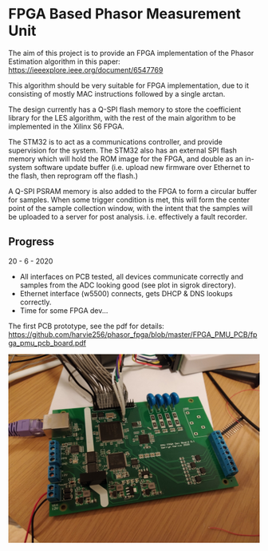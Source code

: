# FPGA Based Phasor Measurement Unit

The aim of this project is to provide an FPGA implementation of the Phasor Estimation algorithm in this paper:
https://ieeexplore.ieee.org/document/6547769

This algorithm should be very suitable for FPGA implementation, due to it consisting of mostly MAC instructions followed by a single arctan.

The design currently has a Q-SPI flash memory to store the coefficient library for the LES algorithm, with the rest of the main algorithm to be implemented in the Xilinx S6 FPGA.

The STM32 is to act as a communications controller, and provide supervision for the system.  The STM32 also has an external SPI flash memory which will hold the ROM image for the FPGA, and double as an in-system software update buffer (i.e. upload new firmware over Ethernet to the flash, then reprogram off the flash.)

A Q-SPI PSRAM memory is also added to the FPGA to form a circular buffer for samples.  When some trigger condition is met, this will form the center point of the sample collection window, with the intent that the samples will be uploaded to a server for post analysis.  i.e. effectively a fault recorder.

## Progress
20 - 6 - 2020
- All interfaces on PCB tested, all devices communicate correctly and samples from the ADC looking good (see plot in sigrok directory).
- Ethernet interface (w5500) connects, gets DHCP & DNS lookups correctly.
- Time for some FPGA dev...

The first PCB prototype, see the pdf for details:
https://github.com/harvie256/phasor_fpga/blob/master/FPGA_PMU_PCB/fpga_pmu_pcb_board.pdf

![Alt text](https://raw.githubusercontent.com/harvie256/phasor_fpga/master/FirstPrototype.jpg "First PCB prototype")
